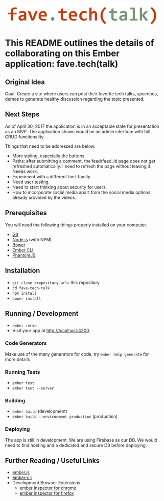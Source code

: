 ![fave.tech(talk) logo](public/assets/images/fave-tech-talk-logo-two.png)

# This README outlines the details of collaborating on this Ember application: fave.tech(talk)

## Original Idea

Goal: Create a site where users can post their favorite tech talks, speeches, demos to generate healthy discussion regarding the topic presented.

## Next Steps

As of April 30, 2017 the application is in an acceptable state for presentation as an MVP. The application shown would be an admin interface with full CRUD functionality.

Things that need to be addressed are below:

* More styling, especially the buttons.
* Paths: after submitting a comment, the feed/feed_id page does not get refreshed automatically. I need to refresh the page without leaving it. Needs work.
* Experiment with a different font-family.
* Need user testing.
* Need to start thinking about security for users.
* How to incorporate social media apart from the social media options already provided by the videos.

## Prerequisites

You will need the following things properly installed on your computer.

* [Git](https://git-scm.com/)
* [Node.js](https://nodejs.org/) (with NPM)
* [Bower](https://bower.io/)
* [Ember CLI](https://ember-cli.com/)
* [PhantomJS](http://phantomjs.org/)

## Installation

* `git clone <repository-url>` this repository
* `cd fave-tech-talk`
* `npm install`
* `bower install`

## Running / Development

* `ember serve`
* Visit your app at [http://localhost:4200](http://localhost:4200).

### Code Generators

Make use of the many generators for code, try `ember help generate` for more details

### Running Tests

* `ember test`
* `ember test --server`

### Building

* `ember build` (development)
* `ember build --environment production` (production)

### Deploying

The app is still in development. We are using Firebase as our DB. We would need to find hosting and a dedicated and secure DB before deploying.

## Further Reading / Useful Links

* [ember.js](http://emberjs.com/)
* [ember-cli](https://ember-cli.com/)
* Development Browser Extensions
  * [ember inspector for chrome](https://chrome.google.com/webstore/detail/ember-inspector/bmdblncegkenkacieihfhpjfppoconhi)
  * [ember inspector for firefox](https://addons.mozilla.org/en-US/firefox/addon/ember-inspector/)
